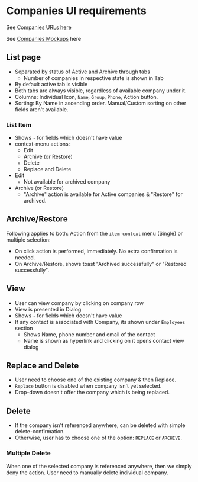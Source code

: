 # Companies UI requirements

See [Companies URLs here](../webapp/application-url-navigation.md#companies)

See [Companies Mockups](https://drive.google.com/drive/folders/1KQXX8UApjpGWxi5S0IJ88IERqqL6wmRb) here

## List page

- Separated by status of Active and Archive through tabs
  - Number of companies in respective state is shown in Tab
- By default active tab is visible
- Both tabs are always visible, regardless of available company under it.
- Columns: Individual Icon, `Name`, `Group`, `Phone`, Action button.
- Sorting: By Name in ascending order. Manual/Custom sorting on other fields aren't available.

### List Item

- Shows `-` for fields which doesn't have value
- context-menu actions:
  - Edit
  - Archive (or Restore)
  - Delete
  - Replace and Delete
- Edit
  - Not available for archived company
- Archive (or Restore)
  - "Archive" action is available for Active companies & "Restore" for archived.

## Archive/Restore

Following applies to both: Action from the `item-context` menu (Single) or multiple selection:

- On click action is performed, immediately. No extra confirmation is needed.
- On Archive/Restore, shows toast "Archived successfully" or "Restored successfully".


## View

- User can view company by clicking on company row
- View is presented in Dialog
- Shows `-` for fields which doesn't have value
- If any contact is associated with Company, its shown under `Employees` section
  - Shows Name, phone number and email of the contact
  - Name is shown as hyperlink and clicking on it opens contact view dialog


## Replace and Delete

- User need to choose one of the existing company & then Replace.
- `Replace` button is disabled when company isn't yet selected.
- Drop-down doesn't offer the company which is being replaced.

## Delete

- If the company isn't referenced anywhere, can be deleted with simple delete-confirmation.
- Otherwise, user has to choose one of the option: `REPLACE` or `ARCHIVE`.


### Multiple Delete

When one of the selected company is referenced anywhere, then we simply deny the action. User need to manually delete individual company.